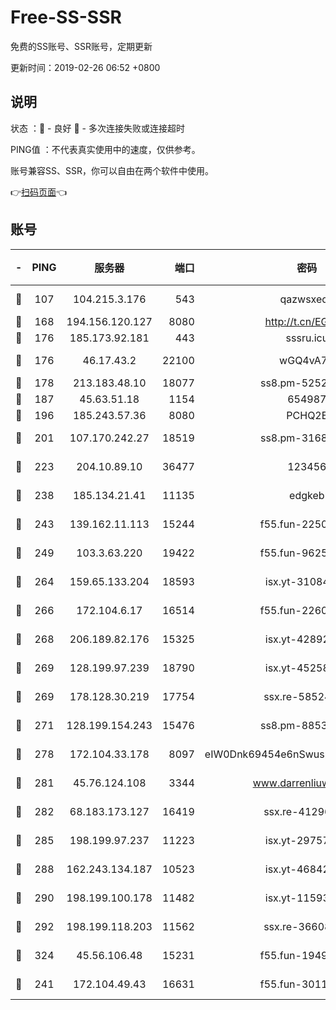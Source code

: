 # Free-SS-SSR

免费的SS账号、SSR账号，定期更新

更新时间：2019-02-26 06:52 +0800

## 说明

状态     ：🙂 - 良好 🙁 - 多次连接失败或连接超时

PING值   ：不代表真实使用中的速度，仅供参考。

账号兼容SS、SSR，你可以自由在两个软件中使用。

👉[扫码页面](https://liesauer.github.io/free-ss-ssr.github.io/)👈

## 账号

|-|PING|服务器|端口|密码|加密方式|区域|
|:----:|:----:|:-----:|-----:|:----:|:----:|:----:|
|🙂|107|104.215.3.176|543|qazwsxedc|aes-256-gcm|JP|
|🙂|168|194.156.120.127|8080|http://t.cn/EGJIyrl|rc4-md5|RU|
|🙂|176|185.173.92.181|443|sssru.icu|rc4-md5|RU|
|🙂|176|46.17.43.2|22100|wGQ4vA7D|aes-256-gcm|RU|
|🙂|178|213.183.48.10|18077|ss8.pm-52520376|rc4-md5|RU|
|🙂|187|45.63.51.18|1154|654987|chacha20|US|
|🙂|196|185.243.57.36|8080|PCHQ2E|rc4-md5|US|
|🙂|201|107.170.242.27|18519|ss8.pm-31689702|aes-256-cfb|US|
|🙂|223|204.10.89.10|36477|123456|aes-256-cfb|US|
|🙂|238|185.134.21.41|11135|edgkeb|aes-256-cfb|GB|
|🙂|243|139.162.11.113|15244|f55.fun-22509021|aes-256-cfb|SG|
|🙂|249|103.3.63.220|19422|f55.fun-96253224|aes-256-cfb|SG|
|🙂|264|159.65.133.204|18593|isx.yt-31084896|aes-256-cfb|SG|
|🙂|266|172.104.6.17|16514|f55.fun-22605717|aes-256-cfb|US|
|🙂|268|206.189.82.176|15325|isx.yt-42892061|aes-256-cfb|SG|
|🙂|269|128.199.97.239|18790|isx.yt-45258206|aes-256-cfb|SG|
|🙂|269|178.128.30.219|17754|ssx.re-58524965|aes-256-cfb|SG|
|🙂|271|128.199.154.243|15476|ss8.pm-88536121|aes-256-cfb|SG|
|🙂|278|172.104.33.178|8097|eIW0Dnk69454e6nSwuspv9DmS201tQ0D|aes-256-cfb|SG|
|🙂|281|45.76.124.108|3344|www.darrenliuwei.com|aes-256-cfb|AU|
|🙂|282|68.183.173.127|16419|ssx.re-41296658|aes-256-cfb|US|
|🙂|285|198.199.97.237|11223|isx.yt-29757197|aes-256-cfb|US|
|🙂|288|162.243.134.187|10523|isx.yt-46842500|aes-256-cfb|US|
|🙂|290|198.199.100.178|11482|isx.yt-11593986|aes-256-cfb|US|
|🙂|292|198.199.118.203|11562|ssx.re-36608339|aes-256-cfb|US|
|🙂|324|45.56.106.48|15231|f55.fun-19499704|aes-256-cfb|US|
|🙂|241|172.104.49.43|16631|f55.fun-30118165|aes-256-cfb|SG|

